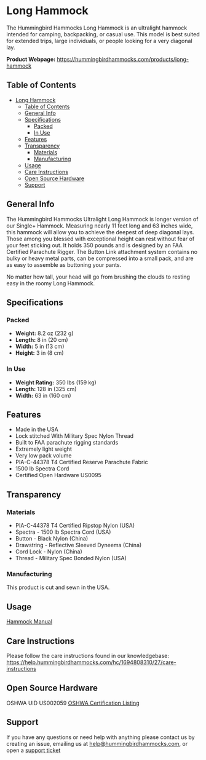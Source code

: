 # Long Hammock

The Hummingbird Hammocks Long Hammock is an ultralight hammock intended for camping, backpacking, or casual use. This model is best suited for extended trips, large individuals, or people looking for a very diagonal lay.

**Product Webpage:**
https://hummingbirdhammocks.com/products/long-hammock

## Table of Contents

- [Long Hammock](#long-hammock)
  - [Table of Contents](#table-of-contents)
  - [General Info](#general-info)
  - [Specifications](#specifications)
    - [Packed](#packed)
    - [In Use](#in-use)
  - [Features](#features)
  - [Transparency](#transparency)
    - [Materials](#materials)
    - [Manufacturing](#manufacturing)
  - [Usage](#usage)
  - [Care Instructions](#care-instructions)
  - [Open Source Hardware](#open-source-hardware)
  - [Support](#support)

## General Info

The Hummingbird Hammocks Ultralight Long Hammock is longer version of our Single+ Hammock. Measuring nearly 11 feet long and 63 inches wide, this hammock will allow you to achieve the deepest of deep diagonal lays. Those among you blessed with exceptional height can rest without fear of your feet sticking out. It holds 350 pounds and is designed by an FAA Certified Parachute Rigger. The Button Link attachment system contains no bulky or heavy metal parts, can be compressed into a small pack, and are as easy to assemble as buttoning your pants.

No matter how tall, your head will go from brushing the clouds to resting easy in the roomy Long Hammock.

## Specifications

### Packed

- **Weight:** 8.2 oz (232 g)
- **Length:** 8 in (20 cm)
- **Width:** 5 in (13 cm)
- **Height:** 3 in (8 cm)

### In Use

- **Weight Rating:** 350 lbs (159 kg)
- **Length:** 128 in (325 cm)
- **Width:** 63 in (160 cm)

## Features

- Made in the USA
- Lock stitched With Military Spec Nylon Thread
- Built to FAA parachute rigging standards
- Extremely light weight
- Very low pack volume
- PIA-C-44378 T4 Certified Reserve Parachute Fabric
- 1500 lb Spectra Cord
- Certified Open Hardware US0095

## Transparency

### Materials

- PIA-C-44378 T4 Certified Ripstop Nylon (USA)
- Spectra - 1500 lb Spectra Cord (USA)
- Button - Black Nylon (China)
- Drawstring - Reflective Sleeved Dyneema (China)
- Cord Lock - Nylon (China)
- Thread - Military Spec Bonded Nylon (USA)

### Manufacturing

This product is cut and sewn in the USA.

## Usage

[Hammock Manual](../Manuals/HammockManual/README.md)

## Care Instructions

Please follow the care instructions found in our knowledgebase:
https://help.hummingbirdhammocks.com/hc/1694808310/27/care-instructions

## Open Source Hardware

OSHWA UID US002059
[OSHWA Certification Listing](https://certification.oshwa.org/us002059.html)

## Support

If you have any questions or need help with anything please contact us by creating an issue, emailing us at [help@hummingbirdhammocks.com](mailto:help@hummingbirdhammocks.com), or open a [support ticket](https://help.hummingbirdhammocks.com/help/1694808310)
